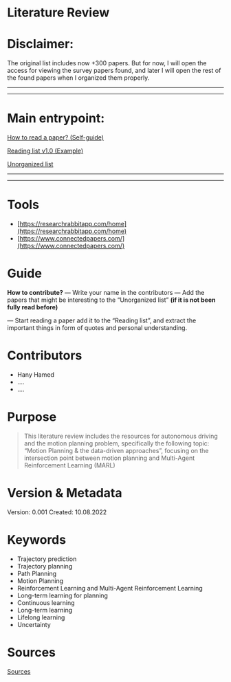 # Literature Review

# Disclaimer:

The original list includes now +300 papers. But for now, I will open the access for viewing the survey papers found, and later I will open the rest of the found papers when I organized them properly.

---

---

# Main entrypoint:

[How to read a paper? (Self-guide)](Literature%20Review%20dcb0f9cd538140f792b73e8f3bf1d798/How%20to%20read%20a%20paper%20(Self-guide)%2075724c1e8e6744babcf69b414606d783.md)

[Reading list v1.0 (Example)](Literature%20Review%20dcb0f9cd538140f792b73e8f3bf1d798/Reading%20list%20v1%200%20(Example)%204f14d725b42d4693bd77408dd410d7b1.csv)

[Unorganized list](Literature%20Review%20dcb0f9cd538140f792b73e8f3bf1d798/Unorganized%20list%20fe4ba0370c014b2aab99d778b469b5a2.csv)

---

---

# Tools

- [https://researchrabbitapp.com/home](https://researchrabbitapp.com/home)
- [https://www.connectedpapers.com/](https://www.connectedpapers.com/)

# Guide

**How to contribute?**
— Write your name in the contributors
— Add the papers that might be interesting to the “Unorganized list” **(if it is not been fully read before)**

— Start reading a paper add it to the “Reading list”, and extract the important things in form of quotes and personal understanding.

# Contributors

- Hany Hamed
- ….
- ….

# Purpose

> This literature review includes the resources for autonomous driving and the motion planning problem, specifically the following topic: “Motion Planning & the data-driven approaches”, focusing on the intersection point between motion planning and Multi-Agent Reinforcement Learning (MARL)
> 

# Version & Metadata

Version: 0.001
Created: 10.08.2022

# Keywords

- Trajectory prediction
- Trajectory planning
- Path Planning
- Motion Planning
- Reinforcement Learning and Multi-Agent Reinforcement Learning
- Long-term learning for planning
- Continuous learning
- Long-term learning
- Lifelong learning
- Uncertainty

# Sources

[Sources](Literature%20Review%20dcb0f9cd538140f792b73e8f3bf1d798/Sources%20c77dde009ee040f59098bbed2e3124fe.csv)